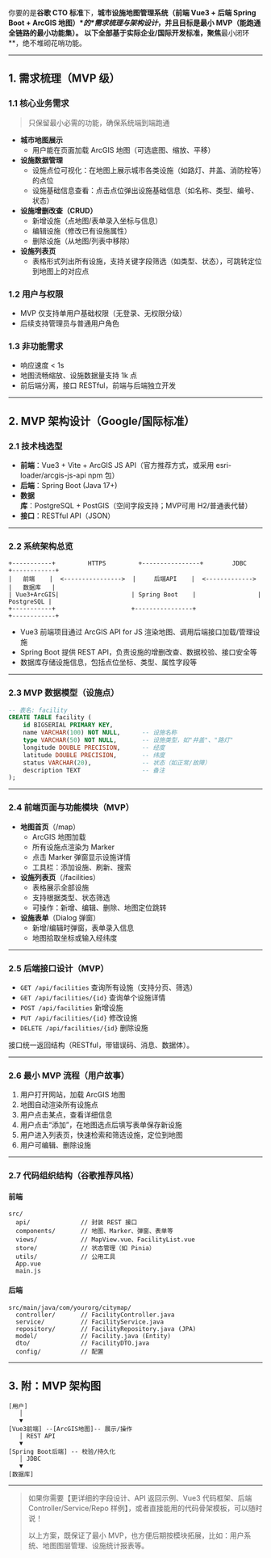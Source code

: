 你要的是**谷歌 CTO 标准**下，**城市设施地图管理系统（前端 Vue3 + 后端 Spring Boot + ArcGIS 地图）\**的\**需求梳理与架构设计**，并且目标是最小 MVP（能跑通全链路的最小功能集）。
 以下全部基于实际企业/国际开发标准，聚焦**最小闭环**，绝不堆砌花哨功能。

------

## 1. 需求梳理（MVP 级）

### 1.1 核心业务需求

> 只保留最小必需的功能，确保系统端到端跑通

- **城市地图展示**
  - 用户能在页面加载 ArcGIS 地图（可选底图、缩放、平移）
- **设施数据管理**
  - 设施点位可视化：在地图上展示城市各类设施（如路灯、井盖、消防栓等）的点位
  - 设施基础信息查看：点击点位弹出设施基础信息（如名称、类型、编号、状态）
- **设施增删改查（CRUD）**
  - 新增设施（点地图/表单录入坐标与信息）
  - 编辑设施（修改已有设施属性）
  - 删除设施（从地图/列表中移除）
- **设施列表页**
  - 表格形式列出所有设施，支持关键字段筛选（如类型、状态），可跳转定位到地图上的对应点

### 1.2 用户与权限

- MVP 仅支持单用户基础权限（无登录、无权限分级）
- 后续支持管理员与普通用户角色

### 1.3 非功能需求

- 响应速度 < 1s
- 地图流畅缩放、设施数据量支持 1k 点
- 前后端分离，接口 RESTful，前端与后端独立开发

------

## 2. MVP 架构设计（Google/国际标准）

### 2.1 技术栈选型

- **前端**：Vue3 + Vite + ArcGIS JS API（官方推荐方式，或采用 esri-loader/arcgis-js-api npm 包）
- **后端**：Spring Boot (Java 17+)
- **数据库**：PostgreSQL + PostGIS（空间字段支持；MVP可用 H2/普通表代替）
- **接口**：RESTful API（JSON）

------

### 2.2 系统架构总览

```
+-----------+         HTTPS         +----------------+        JDBC        +------------+
|   前端    |  <---------------->  |     后端API    |  <------------->  |   数据库   |
| Vue3+ArcGIS|                    | Spring Boot    |                 | PostgreSQL |
+-----------+                     +----------------+                 +------------+
```

- Vue3 前端项目通过 ArcGIS API for JS 渲染地图、调用后端接口加载/管理设施
- Spring Boot 提供 REST API，负责设施的增删改查、数据校验、接口安全等
- 数据库存储设施信息，包括点位坐标、类型、属性字段等

------

### 2.3 MVP 数据模型（设施点）

```sql
-- 表名: facility
CREATE TABLE facility (
    id BIGSERIAL PRIMARY KEY,
    name VARCHAR(100) NOT NULL,      -- 设施名称
    type VARCHAR(50) NOT NULL,       -- 设施类型，如"井盖"、"路灯"
    longitude DOUBLE PRECISION,      -- 经度
    latitude DOUBLE PRECISION,       -- 纬度
    status VARCHAR(20),              -- 状态（如正常/故障）
    description TEXT                 -- 备注
);
```

------

### 2.4 前端页面与功能模块（MVP）

- **地图首页**（/map）
  - ArcGIS 地图加载
  - 所有设施点渲染为 Marker
  - 点击 Marker 弹窗显示设施详情
  - 工具栏：添加设施、刷新、搜索
- **设施列表页**（/facilities）
  - 表格展示全部设施
  - 支持根据类型、状态筛选
  - 可操作：新增、编辑、删除、地图定位跳转
- **设施表单**（Dialog 弹窗）
  - 新增/编辑时弹窗，表单录入信息
  - 地图拾取坐标或输入经纬度

------

### 2.5 后端接口设计（MVP）

- `GET /api/facilities`
   查询所有设施（支持分页、筛选）
- `GET /api/facilities/{id}`
   查询单个设施详情
- `POST /api/facilities`
   新增设施
- `PUT /api/facilities/{id}`
   修改设施
- `DELETE /api/facilities/{id}`
   删除设施

接口统一返回结构（RESTful，带错误码、消息、数据体）。

------

### 2.6 最小 MVP 流程（用户故事）

1. 用户打开网站，加载 ArcGIS 地图
2. 地图自动渲染所有设施点
3. 用户点击某点，查看详细信息
4. 用户点击“添加”，在地图选点后填写表单保存新设施
5. 用户进入列表页，快速检索和筛选设施，定位到地图
6. 用户可编辑、删除设施

------

### 2.7 代码组织结构（谷歌推荐风格）

#### 前端

```
src/
  api/              // 封装 REST 接口
  components/       // 地图、Marker、弹窗、表单等
  views/            // MapView.vue、FacilityList.vue
  store/            // 状态管理（如 Pinia）
  utils/            // 公用工具
  App.vue
  main.js
```

#### 后端

```
src/main/java/com/yourorg/citymap/
  controller/       // FacilityController.java
  service/          // FacilityService.java
  repository/       // FacilityRepository.java (JPA)
  model/            // Facility.java (Entity)
  dto/              // FacilityDTO.java
  config/           // 配置
```

------

## 3. 附：MVP 架构图

```plaintext
[用户]
   │
   ▼
[Vue3前端] --[ArcGIS地图]-- 展示/操作
   │ REST API
   ▼
[Spring Boot后端] -- 校验/持久化
   │ JDBC
   ▼
[数据库]
```

------

> 如果你需要【更详细的字段设计、API 返回示例、Vue3 代码框架、后端 Controller/Service/Repo 样例】，或者直接能用的代码骨架模板，可以随时说！
>
> 以上方案，既保证了最小 MVP，也方便后期按模块拓展，比如：用户系统、地图图层管理、设施统计报表等。
